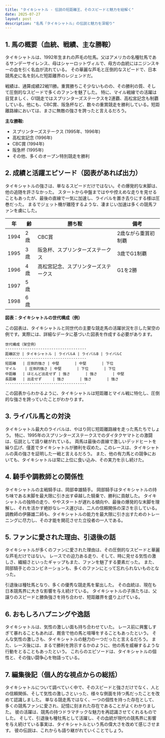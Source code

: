 ```yaml
---
title: "タイキシャトル - 伝説の短距離王、そのスピードと魅力を紐解く"
date: 2025-07-27
layout: post
description: "名馬『タイキシャトル』の伝説と魅力を深堀り"
---
```


## 1. 馬の概要（血統、戦績、主な勝鞍）

タイキシャトルは、1992年生まれの芦毛の牡馬。父はアメリカの名種牡馬であるサンデーサイレンス、母はシャーロットヴィルで、母方の血統にはニジンスキーの血を引く名血が流れている。  その華麗な芦毛と圧倒的なスピードで、日本競馬史に名を刻んだ短距離界のレジェンドだ。

戦績は、通算成績22戦11勝。重賞勝ちこそ少ないものの、その勝利の質、そして圧倒的なスピードで多くのファンを魅了した。  特に、マイル戦線での活躍は目覚ましく、G1競走ではスプリンターズステークスを2連覇、高松宮記念も制覇している。他にも、CBC賞、阪急杯など、数々の重賞競走を勝利している。短距離路線においては、まさに無敵の強さを誇ったと言えるだろう。

**主な勝鞍:**

* スプリンターズステークス (1995年、1996年)
* 高松宮記念 (1996年)
* CBC賞 (1994年)
* 阪急杯 (1995年)
*  その他、多くのオープン特別競走を勝利


## 2. 成績と活躍エピソード（図表があれば出力）

タイキシャトルの強さは、単なるスピードだけではない。その爆発的な末脚は、他の追随を許さなかった。  スタートから中盤まではやや控えめな走りを見せることもあったが、最後の直線で一気に加速し、ライバルを置き去りにする様は圧巻だった。  まるでジェット機が離陸するような、凄まじい加速は多くの競馬ファンを虜にした。

| 年 | 齢 | 勝ち鞍 | 備考 |
|---|---|---|---|
| 1994 | 2歳 | CBC賞 | 2歳ながら重賞初制覇 |
| 1995 | 3歳 | 阪急杯、スプリンターズステークス | 3歳でG1制覇 |
| 1996 | 4歳 | 高松宮記念、スプリンターズステークス | G1を2勝 |
| 1997 | 5歳 |  |  |
| 1998 | 6歳 |  |  |


**図表：タイキシャトルの世代構成（例）**

この図表は、タイキシャトルと同世代の主要な競走馬の活躍状況を示した架空の例です。実際には、詳細なデータに基づいた図表を作成する必要があります。

```
世代構成（架空例）
-------------------------------------
距離区分 | タイキシャトル | ライバルA | ライバルB | ライバルC
-------------------------------------
短距離   | 圧倒的強さ | 中堅       | 中堅       | 下位
マイル    | 圧倒的強さ | 中堅       | 下位       | 下位
中距離   | ほとんど出走せず | 強さ       | 強さ       | 中堅
長距離   | 出走せず     | 強さ       | 強さ       | 強さ
-------------------------------------
```

この図表からわかるように、タイキシャトルは短距離とマイル戦に特化し、圧倒的な強さを誇っていたことがわかります。


## 3. ライバル馬との対決

タイキシャトル最大のライバルは、やはり同じ短距離路線を走った馬たちでしょう。  特に、1995年のスプリンターズステークスでのダイタクヤマトとの激闘は、伝説として語り継がれている。  両馬は最後の直線で激しいデッドヒートを繰り広げ、僅差でタイキシャトルが勝利を収めた。このレースは、タイキシャトルの真の強さを証明した一戦と言えるだろう。  また、他の有力馬との競争においても、タイキシャトルは常に上位に食い込み、その実力を示し続けた。


## 4. 騎手や調教師との関係性

タイキシャトルの主戦騎手は、岡部幸雄騎手。  岡部騎手はタイキシャトルの持ち味である末脚を最大限に引き出す卓越した騎乗で、勝利に貢献した。  タイキシャトルの独特の走り、ややスタートが遅れる傾向や、最後の爆発的な末脚を理解し、それを活かす絶妙なレース運びは、二人の信頼関係の深さを示している。  調教師の伊藤雄二師も、タイキシャトルの能力を最大限に引き出すためのトレーニングに尽力し、その才能を開花させた立役者の一人である。


## 5. ファンに愛された理由、引退後の話

タイキシャトルが多くのファンに愛された理由は、その圧倒的なスピードと華麗な芦毛だけではない。  レースでの迫力ある走り、そして、時に見せる気性の激しさ、繊細さといったギャップもまた、ファンを魅了する要素だった。  また、岡部騎手とのコンビネーションも、多くのファンにとって忘れられないものとなった。

引退後は種牡馬となり、多くの優秀な競走馬を輩出した。  その血統は、現在も日本競馬界に大きな影響を与え続けている。  タイキシャトルの子孫たちは、父譲りのスピードと勝負強さを持ち合わせ、短距離界を盛り上げている。


## 6. おもしろハプニングや逸話

タイキシャトルは、気性の激しい面も持ち合わせていた。  レース前に興奮しすぎて暴れることもあれば、厩舎で他の馬と喧嘩をすることもあったという。  そんな気性の激しさも、タイキシャトルの魅力の一つだったと言えるだろう。  また、レース後には、まるで勝利を誇示するかのように、他の馬を威嚇するような行動をとることもあったという。  これらのエピソードは、タイキシャトルの個性と、その強い闘争心を物語っている。


## 7. 編集後記（個人的な視点からの総括）

タイキシャトルについて調べていく中で、そのスピードと強さだけでなく、人との信頼関係、そして気性の激しさといった、様々な側面を持つ馬だったことを改めて認識しました。  単なる競走馬ではなく、一つの個性を持った存在として、多くの競馬ファンに愛され、記憶に刻まれた存在であることがよくわかりました。  彼の活躍は、競馬の持つドラマチックな魅力を再認識させてくれるものでした。  そして、引退後も種牡馬として活躍し、その血統が現代の競馬界に影響を与え続けている事実は、タイキシャトルという馬の偉大さを改めて感じさせます。  彼の伝説は、これからも語り継がれていくことでしょう。
